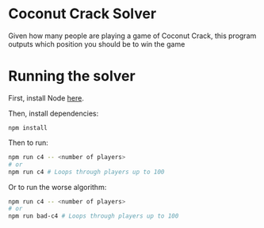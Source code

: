 # Coconut Crack Solver
Given how many people are playing a game of Coconut Crack, this program outputs which position you should be to win the game

# Running the solver
First, install Node [here](https://docs.npmjs.com/downloading-and-installing-node-js-and-npm).

Then, install dependencies:
```
npm install
```

Then to run:
```bash
npm run c4 -- <number of players>
# or
npm run c4 # Loops through players up to 100
```

Or to run the worse algorithm:
```bash
npm run c4 -- <number of players>
# or
npm run bad-c4 # Loops through players up to 100
```